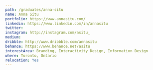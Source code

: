 ```yaml
---
path: /graduates/anna-situ
name: Anna Situ
portfolio: https://www.annasitu.com/
linkedin: https://www.linkedin.com/in/annasitu
twitter:
instagram: http://instagram.com/asitu_
medium:
dribble: http://www.dribbble.com/annasitu
behance: https://www.behance.net/asitu
interestArea: Branding, Interactivity Design, Information Design
where: Toronto, Ontario
relocation: Yes
---
```

